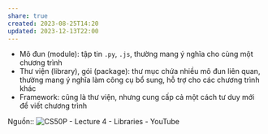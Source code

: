 ```yaml
---
share: true
created: 2023-08-25T14:20
updated: 2023-12-13T22:00
---
```



- Mô đun (module): tập tin `.py`, `.js`, thường mang ý nghĩa cho cùng một chương trình
- Thư viện (library), gói (package): thư mục chứa nhiều mô đun liên quan, thường mang ý nghĩa làm công cụ bổ sung, hỗ trợ cho các chương trình khác
- Framework: cũng là thư viện, nhưng cung cấp cả một cách tư duy mới để viết chương trình

Nguồn:: ![CS50P - Lecture 4 - Libraries - YouTube](https://youtu.be/MztLZWibctI)
